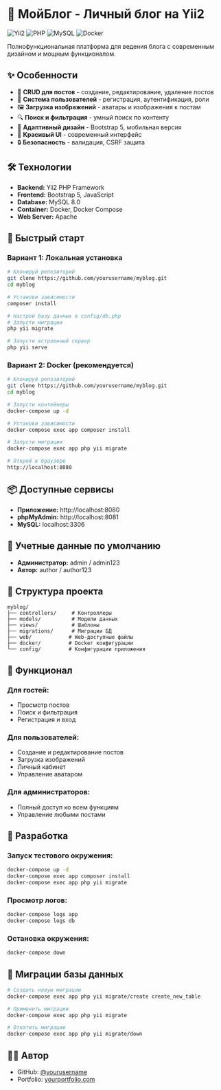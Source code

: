 # 🎯 МойБлог - Личный блог на Yii2

![Yii2](https://img.shields.io/badge/Yii2-Framework-blue)
![PHP](https://img.shields.io/badge/PHP-8.1-purple)
![MySQL](https://img.shields.io/badge/MySQL-Database-orange)
![Docker](https://img.shields.io/badge/Docker-Container-green)

Полнофункциональная платформа для ведения блога с современным дизайном и мощным функционалом.

## ✨ Особенности

- 📝 **CRUD для постов** - создание, редактирование, удаление постов
- 👤 **Система пользователей** - регистрация, аутентификация, роли
- 🖼️ **Загрузка изображений** - аватары и изображения к постам
- 🔍 **Поиск и фильтрация** - умный поиск по контенту
- 📱 **Адаптивный дизайн** - Bootstrap 5, мобильная версия
- 🎨 **Красивый UI** - современный интерфейс
- 🔒 **Безопасность** - валидация, CSRF защита

## 🛠 Технологии

- **Backend:** Yii2 PHP Framework
- **Frontend:** Bootstrap 5, JavaScript
- **Database:** MySQL 8.0
- **Container:** Docker, Docker Compose
- **Web Server:** Apache

## 🚀 Быстрый старт

### Вариант 1: Локальная установка

```bash
# Клонируй репозиторий
git clone https://github.com/yourusername/myblog.git
cd myblog

# Установи зависимости
composer install

# Настрой базу данных в config/db.php
# Запусти миграции
php yii migrate

# Запусти встроенный сервер
php yii serve
```

### Вариант 2: Docker (рекомендуется)

```bash
# Клонируй репозиторий
git clone https://github.com/yourusername/myblog.git
cd myblog

# Запусти контейнеры
docker-compose up -d

# Установи зависимости
docker-compose exec app composer install

# Запусти миграции
docker-compose exec app php yii migrate

# Открой в браузере
http://localhost:8080
```

## 📦 Доступные сервисы

- **Приложение:** http://localhost:8080
- **phpMyAdmin:** http://localhost:8081
- **MySQL:** localhost:3306

## 👤 Учетные данные по умолчанию

- **Администратор:** admin / admin123
- **Автор:** author / author123

## 📁 Структура проекта

```
myblog/
├── controllers/     # Контроллеры
├── models/          # Модели данных
├── views/           # Шаблоны
├── migrations/      # Миграции БД
├── web/            # Web-доступные файлы
├── docker/         # Docker конфигурации
└── config/         # Конфигурации приложения
```

## 🎯 Функционал

### Для гостей:
- Просмотр постов
- Поиск и фильтрация
- Регистрация и вход

### Для пользователей:
- Создание и редактирование постов
- Загрузка изображений
- Личный кабинет
- Управление аватаром

### Для администраторов:
- Полный доступ ко всем функциям
- Управление любыми постами

## 🔧 Разработка

### Запуск тестового окружения:

```bash
docker-compose up -d
docker-compose exec app composer install
docker-compose exec app php yii migrate
```

### Просмотр логов:

```bash
docker-compose logs app
docker-compose logs db
```

### Остановка окружения:

```bash
docker-compose down
```

## 📝 Миграции базы данных

```bash
# Создать новую миграцию
docker-compose exec app php yii migrate/create create_new_table

# Применить миграции
docker-compose exec app php yii migrate

# Откатить миграции
docker-compose exec app php yii migrate/down
```
## 👨‍💻 Автор

- GitHub: [@yourusername](https://github.com/Fotonchik)
- Portfolio: [yourportfolio.com](https://hh.ru/resume/4bde0dbeff0b000ce70039ed1f696b666c5642)
